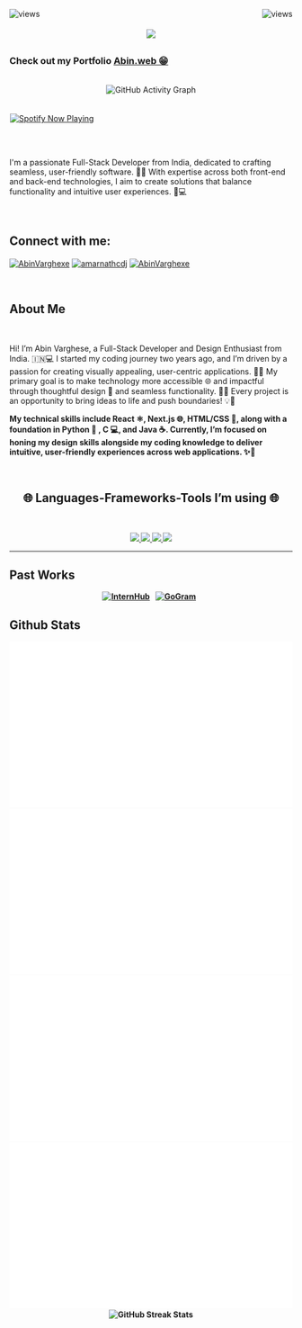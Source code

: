 <img align="right" src="https://wakatime.com/badge/user/f61bb49b-74df-42eb-86c0-8bbe389ae7d4.svg" alt="views" /><img align="left" src="https://komarev.com/ghpvc/?username=AbinVarghexe" alt="views" />

<h1 align="center"><img src="https://readme-typing-svg.herokuapp.com/?font=Cocogoose&weight=900&size=80&center=true&vCenter=true&width=1600&height=140&duration=6000&lines=Hai..!!+%F0%9F%91%8B+I%27m+Abin+Varghese" /></h1>

<h3><b>Check out my Portfolio</b> <a href="https://Abin-Varghese.tech">Abin.web 😁</a></h3>
<br/>

<div align="center">
  <img src="https://github-readme-activity-graph.vercel.app/graph?username=AbinVarghexe&theme=github-compact&height=400&point=3461eb&line=6aa66a&area_color=3e3e40&area=true&hide_border=true&custom_title=My%20This%20Month%27s%20Activity%20Graph%20%F0%9F%98%89&radius=4" alt="GitHub Activity Graph" />
</div>
<br/>
<br/>

<div align="center" style="width: 30%; max-width: 200px; height: 30px;">
  <a href="https://github.com/kittinan/spotify-github-profile">
    <img src="https://spotify-github-profile.kittinanx.com/api/view?uid=31yrqlum336xkehtdre7c2us46ny&cover_image=true&theme=novatorem&show_offline=false&background_color=121212&interchange=false&bar_color=1307f8&bar_color_cover=false"
         alt="Spotify Now Playing" 
         style="width: 40%; height: 40%;"/>
  </a>
</div>
<br/>
<br/>


<p>I'm a passionate Full-Stack Developer from India, dedicated to crafting seamless, user-friendly software. 🎨📱 With expertise across both front-end and back-end technologies, I aim to create solutions that balance functionality and intuitive user experiences. 🚀💻</p>

<br/>

<h2 align="left"><b>Connect with me:</b></h2>
<p align="left">
  <a href="https://x.com/ABIN_VARGHESE_2" target="blank"><img align="center" src="https://raw.githubusercontent.com/rahuldkjain/github-profile-readme-generator/master/src/images/icons/Social/twitter.svg" alt="AbinVarghexe" height="30" width="40" /></a>
  <a href="https://www.linkedin.com/in/toabinvarghese/" target="blank"><img align="center" src="https://raw.githubusercontent.com/rahuldkjain/github-profile-readme-generator/master/src/images/icons/Social/linked-in-alt.svg" alt="amarnathcdj" height="30" width="40" /></a>
  <a href="mailto:toabinvarghese" target="blank"><img align="center" src="https://img.icons8.com/fluency/48/email-open.png" alt="AbinVarghexe" height="40" width="40" /></a>
</p>

<br/>

<h2><b>About Me</b></h2>
<br/>
<p>Hi! I’m Abin Varghese, a Full-Stack Developer and Design Enthusiast from India. 🇮🇳💻 I started my coding journey two years ago, and I’m driven by a passion for creating visually appealing, user-centric applications. 🎨✨ My primary goal is to make technology more accessible 🌐 and impactful through thoughtful design 🎯 and seamless functionality. 🚀📱 Every project is an opportunity to bring ideas to life and push boundaries! 💡🔧</b></p>
<p><b>My technical skills include React ⚛️, Next.js 🌐, HTML/CSS 🎨, along with a foundation in Python 🐍 , C 💻, and Java ☕. Currently, I’m focused on honing my design skills alongside my coding knowledge to deliver intuitive, user-friendly experiences across web applications. ✨📱</p>

<br/>

<h2 align="center"><b>🌐 Languages-Frameworks-Tools I’m using 🌐</b></h2>
<br/>

<p align="center">
  <a href="https://skillicons.dev">
    <img src="https://skillicons.dev/icons?i=git,c,github,react,nextjs,python,java,unity" />
    <img src="https://skillicons.dev/icons?i=unreal,blender,figma,ps,ae,pr,ai,md" />
    <img src="https://skillicons.dev/icons?i=vscode,js,html,tailwind,css,sass,mongodb,vercel" />
    <img src="https://skillicons.dev/icons?i=express,bootstrap,npm,nodejs,redux,ts,threejs,linux" />
  </a>
</p>

<hr>

<div align='center'>
<h2 align="left"><b>Past Works</b></h2>

[![InternHub](https://github-readme-stats-alpha-snowy-32.vercel.app/api/pin/?username=AbinVarghexe&repo=intern-hub&theme=dark&hide_border=true)](https://github.com/AbinVarghexe/intern-hub) &nbsp;
[![GoGram](https://github-readme-stats-alpha-snowy-32.vercel.app/api/pin/?username=AbinVarghexe&repo=ABINFLIX&theme=dark&hide_border=true)](https://github.com/AbinVarghexe/ABINFLIX) &nbsp;

<h2 align="left"><b>Github Stats</b></h2>

![](https://raw.githubusercontent.com/AbinVarghexe/github-stats/master/generated/languages.svg#gh-dark-mode-only)
![](https://raw.githubusercontent.com/AbinVarghexe/github-stats/master/generated/languages.svg#gh-light-mode-only)
![](https://raw.githubusercontent.com/AbinVarghexe/github-stats/master/generated/overview.svg#gh-dark-mode-only)
![](https://raw.githubusercontent.com/AbinVarghexe/github-stats/master/generated/overview.svg#gh-light-mode-only)
<img src="https://github-readme-streak-stats.herokuapp.com/?user=AbinVarghexe&theme=dark&hide_border=true" alt="GitHub Streak Stats">
<br/>



</div>
